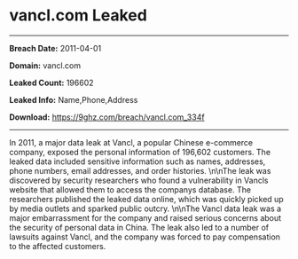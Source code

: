 # vancl.com Leaked

------------
**Breach Date:** 2011-04-01

**Domain:** vancl.com

**Leaked Count:** 196602

**Leaked Info:** Name,Phone,Address

**Download:** https://9ghz.com/breach/vancl.com_334f

------------
In 2011, a major data leak at Vancl, a popular Chinese e-commerce company, exposed the personal information of 196,602 customers. The leaked data included sensitive information such as names, addresses, phone numbers, email addresses, and order histories. \n\nThe leak was discovered by security researchers who found a vulnerability in Vancls website that allowed them to access the companys database. The researchers published the leaked data online, which was quickly picked up by media outlets and sparked public outcry. \n\nThe Vancl data leak was a major embarrassment for the company and raised serious concerns about the security of personal data in China. The leak also led to a number of lawsuits against Vancl, and the company was forced to pay compensation to the affected customers.
